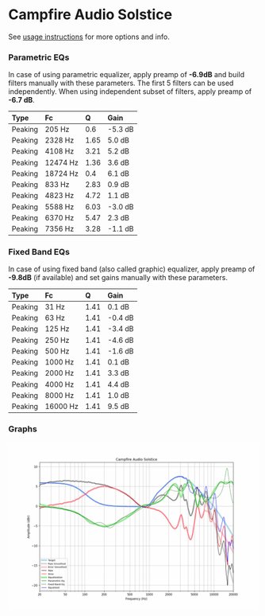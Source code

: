 # Campfire Audio Solstice
See [usage instructions](https://github.com/jaakkopasanen/AutoEq#usage) for more options and info.

### Parametric EQs
In case of using parametric equalizer, apply preamp of **-6.9dB** and build filters manually
with these parameters. The first 5 filters can be used independently.
When using independent subset of filters, apply preamp of **-6.7 dB**.

| Type    | Fc       |    Q | Gain    |
|:--------|:---------|:-----|:--------|
| Peaking | 205 Hz   | 0.6  | -5.3 dB |
| Peaking | 2328 Hz  | 1.65 | 5.0 dB  |
| Peaking | 4108 Hz  | 3.21 | 5.2 dB  |
| Peaking | 12474 Hz | 1.36 | 3.6 dB  |
| Peaking | 18724 Hz | 0.4  | 6.1 dB  |
| Peaking | 833 Hz   | 2.83 | 0.9 dB  |
| Peaking | 4823 Hz  | 4.72 | 1.1 dB  |
| Peaking | 5588 Hz  | 6.03 | -3.0 dB |
| Peaking | 6370 Hz  | 5.47 | 2.3 dB  |
| Peaking | 7356 Hz  | 3.28 | -1.1 dB |

### Fixed Band EQs
In case of using fixed band (also called graphic) equalizer, apply preamp of **-9.8dB**
(if available) and set gains manually with these parameters.

| Type    | Fc       |    Q | Gain    |
|:--------|:---------|:-----|:--------|
| Peaking | 31 Hz    | 1.41 | 0.1 dB  |
| Peaking | 63 Hz    | 1.41 | -0.4 dB |
| Peaking | 125 Hz   | 1.41 | -3.4 dB |
| Peaking | 250 Hz   | 1.41 | -4.6 dB |
| Peaking | 500 Hz   | 1.41 | -1.6 dB |
| Peaking | 1000 Hz  | 1.41 | 0.1 dB  |
| Peaking | 2000 Hz  | 1.41 | 3.3 dB  |
| Peaking | 4000 Hz  | 1.41 | 4.4 dB  |
| Peaking | 8000 Hz  | 1.41 | 1.0 dB  |
| Peaking | 16000 Hz | 1.41 | 9.5 dB  |

### Graphs
![](./Campfire%20Audio%20Solstice.png)